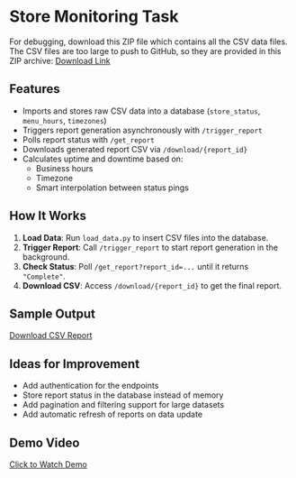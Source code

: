 # Store Monitoring Task 

For debugging, download this ZIP file which contains all the CSV data files. The CSV files are too large to push to GitHub, so they are provided in this ZIP archive: [Download Link](https://drive.google.com/file/d/15MdirrFn8al-Po-DIsKbGg2pyoipkjqi/view?usp=drive_link)

## Features

- Imports and stores raw CSV data into a database (`store_status`, `menu_hours`, `timezones`)
- Triggers report generation asynchronously with `/trigger_report`
- Polls report status with `/get_report`
- Downloads generated report CSV via `/download/{report_id}`
- Calculates uptime and downtime based on:
  - Business hours
  - Timezone
  - Smart interpolation between status pings

## How It Works

1. **Load Data**: Run `load_data.py` to insert CSV files into the database.
2. **Trigger Report**: Call `/trigger_report` to start report generation in the background.
3. **Check Status**: Poll `/get_report?report_id=...` until it returns `"Complete"`.
4. **Download CSV**: Access `/download/{report_id}` to get the final report.

## Sample Output

[Download CSV Report](https://github.com/andoriyaprashant/prashant_24april/tree/main/store_monitoring/reports)

## Ideas for Improvement

- Add authentication for the endpoints
- Store report status in the database instead of memory
- Add pagination and filtering support for large datasets
- Add automatic refresh of reports on data update

## Demo Video

[Click to Watch Demo](https://drive.google.com/file/d/1YfjYtNFhDgJsiO0phbVVjsKscaiByE0P/view?usp=drive_link)  
